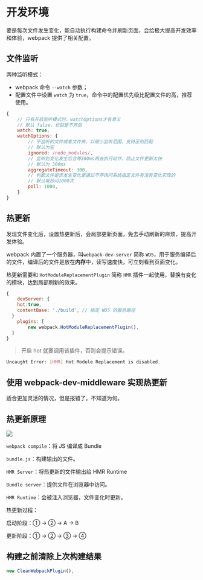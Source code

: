 # 开发环境

要是每次文件发生变化，能自动执行构建命令并刷新页面，会给极大提高开发效率和体验，webpack 提供了相关配置。

## 文件监听

两种监听模式：

- webpack 命令 `--watch` 参数；
- 配置文件中设置 `watch` 为 `true`，命令中的配置优先级比配置文件的高，推荐使用。

```js
{
	// 只有开启监听模式时，watchOptions才有意义
	// 默认 false，也就是不开启
	watch: true,
	watchOptions: {
		// 不监听的文件或者文件夹，以缩小监听范围，支持正则匹配
		// 默认为空
		ignored: /node_modules/,
		// 监听到变化发生后会等300ms再去执行动作，防止文件更新太快
		// 默认为 300ms
		aggregateTimeout: 300,
		// 判断文件是否发生变化是通过不停询问系统指定文件有没有变化实现的
		// 默认每秒问1000次
		poll: 1000,
	}
}
```

## 热更新

发现文件变化后，设置热更新后，会局部更新页面，免去手动刷新的麻烦，提高开发体验。

webpack 内置了一个服务器，叫`webpack-dev-server` 简称 `WDS`，用于服务编译后的文件，编译后的文件是放在**内存**中，读写速度快，可立刻看到页面变化。

热更新需要和 `HotModuleReplacementPlugin` 简称 `HMR` 插件一起使用，替换有变化的模块，达到局部刷新的效果。

```js
{
	devServer: {
    hot:true,
    contentBase: './build', // 指定 WDS 的服务路径
  }
	plugins: [
		new webpack.HotModuleReplacementPlugin(),
  ]
}
```

> 开启 hot 就要调用该插件，否则会提示错误。

```bash
Uncaught Error: [HMR] Hot Module Replacement is disabled.
```

## 使用 webpack-dev-middleware 实现热更新

适合更加灵活的情况，但是报错了。不知道为何。

## 热更新原理

![](./wds.drawio.png)

`webpack compile`：将 JS 编译成 Bundle

`bundle.js`：构建输出的文件。

`HMR Server`：将热更新的文件输出给 HMR Runtime

`Bundle server`：提供文件在浏览器中访问。

`HMR Runtime`：会被注入浏览器，文件变化时更新。

热更新过程：

启动阶段：① → ② → A → B

更新阶段：① → ② → ③ → ④

## 构建之前清除上次构建结果

```js
new CleanWebpackPlugin(),
```
